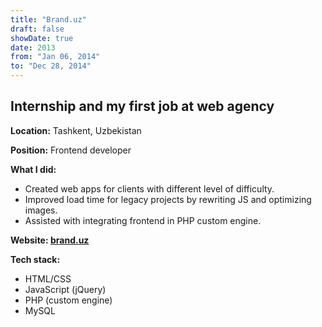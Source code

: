 ```yaml
---
title: "Brand.uz"
draft: false
showDate: true
date: 2013
from: "Jan 06, 2014"
to: "Dec 28, 2014"
---
```


## Internship and my first job at web agency

**Location:** Tashkent, Uzbekistan

**Position:** Frontend developer

**What I did:**

- Created web apps for clients with different level of difficulty.
- Improved load time for legacy projects by rewriting JS and optimizing images.
- Assisted with integrating frontend in PHP custom engine.

**Website: [brand.uz](https://brand.uz)**

**Tech stack:**

- HTML/CSS
- JavaScript (jQuery)
- PHP (custom engine)
- MySQL

